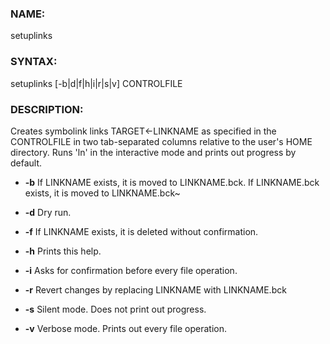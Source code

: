### NAME:
   setuplinks
### SYNTAX:
   setuplinks [-b|d|f|h|i|r|s|v] CONTROLFILE
### DESCRIPTION:
   Creates symbolink links TARGET<-LINKNAME as specified in the
   CONTROLFILE in two tab-separated columns relative to the user's HOME directory.
   Runs 'ln' in the interactive mode and prints out progress by default.
   
   * **-b**       If LINKNAME exists, it is moved to LINKNAME.bck.
                  If LINKNAME.bck exists, it is moved to LINKNAME.bck~
          
   * **-d**    Dry run.
   
   * **-f**     If LINKNAME exists, it is deleted without confirmation.
   
   * **-h**     Prints this help.
   
   * **-i**     Asks for confirmation before every file operation.
  
   * **-r**     Revert changes by replacing LINKNAME with LINKNAME.bck
 
   * **-s**     Silent  mode. Does not print out progress.
   
   * **-v**     Verbose mode. Prints out every file operation.
   
